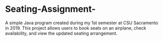# Seating-Assignment-
A simple Java program created during my 1st semester at CSU Sacramento in 2019. This project allows users to book seats on an airplane, check availability, and view the updated seating arrangement.
